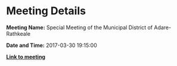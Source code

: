# Meeting Details

**Meeting Name:** Special Meeting of the Municipal District of Adare-Rathkeale

**Date and Time:** 2017-03-30 19:15:00

**<a href="https://www.limerick.ie/council/whats-on/special-meeting-municipal-district-adare-rathkeale-1" target="_blank">Link to meeting</a>**
